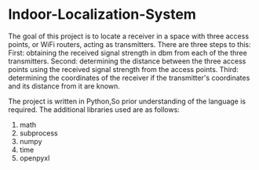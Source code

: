 # Indoor-Localization-System

The goal of this project is to locate a receiver in a space with three access points, or WiFi routers, acting as transmitters. There are three steps to this:
First: obtaining the received signal strength in dbm from each of the three transmitters.
Second: determining the distance between the three access points using the received signal strength from the access points.
Third: determining the coordinates of the receiver if the transmitter's coordinates and its distance from it are known.

The project is written in Python,So prior understanding of the language is required. 
The additional libraries used are as follows: 
1. math 
2. subprocess  
3. numpy 
4. time 
5. openpyxl
